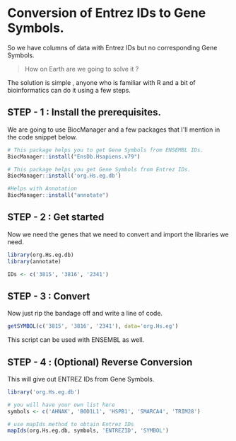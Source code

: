# Conversion of Entrez IDs to Gene Symbols.

So we have columns of data with Entrez IDs but no corresponding Gene Symbols.

> How on Earth are we going to solve it ?

The solution is simple , anyone who is familiar with R and a bit of bioinformatics can do it using a few steps. 

## STEP - 1 :  Install the prerequisites.

We are going to use BiocManager and a few packages that I'll mention in the code snippet below. 

```r
# This package helps you to get Gene Symbols from ENSEMBL IDs. 
BiocManager::install("EnsDb.Hsapiens.v79")

# This package helps you get Gene Symbols from Entrez IDs.
BiocManager::install('org.Hs.eg.db')

#Helps with Annotation
BiocManager::install("annotate")
```

## STEP - 2 : Get started

Now we need the genes that we need to convert and import the libraries we need. 

```r
library(org.Hs.eg.db)
library(annotate)

IDs <- c('3815', '3816', '2341')
```

## STEP - 3 : Convert

Now just rip the bandage off and write a line of code.

```r
getSYMBOL(c('3815', '3816', '2341'), data='org.Hs.eg')
```

This script can be used with ENSEMBL as well.

## STEP - 4 : (Optional) Reverse Conversion

This will give out ENTREZ IDs from Gene Symbols.

```r
library('org.Hs.eg.db')

# you will have your own list here
symbols <- c('AHNAK', 'BOD1L1', 'HSPB1', 'SMARCA4', 'TRIM28')

# use mapIds method to obtain Entrez IDs
mapIds(org.Hs.eg.db, symbols, 'ENTREZID', 'SYMBOL')
```

